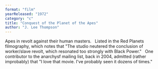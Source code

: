 ```yaml
---
format: "film"
yearReleased: "1972"
category: "c"
title: "Conquest of the Planet of the Apes"
author: "J. Lee Thompson"
---
```

Apes in revolt against their human masters.
 
Listed in the Red  Planets filmography, which notes that "The studio neutered the  conclusion of worker/slave revolt, which resonated too strongly with Black  Power."
 
One contributor to the anarchysf mailing list, back in  2004, admitted (rather improbably) that "I love that movie. I've probably seen  it dozens of times."
 
